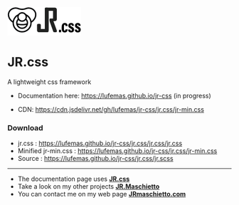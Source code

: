 <img src="./assets/img/jr.css.png">

# JR.css

A lightweight css framework

- Documentation here: https://lufemas.github.io/jr-css  (in progress)


- CDN: https://cdn.jsdelivr.net/gh/lufemas/jr-css/jr.css/jr-min.css

### Download

- jr.css : https://lufemas.github.io/jr-css/jr.css/jr.css/jr.css
- Minified jr-min.css : https://lufemas.github.io/jr-css/jr.css/jr-min.css 
- Source : https://lufemas.github.io/jr-css/jr.css/jr.scss  

___
- The documentation page uses <strong><a href="https://github.com/lufemas/jr-css" target="_blank">JR.css</a></strong></li>
- Take a look on my other projects <strong><a href="https://github.com/lufemas" target="_blank">JR.Maschietto</a></strong></li>
- You can contact me on my web page <strong><a href="http://jrmaschietto.com" target="_blank">JRmaschietto.com</a></strong></li>